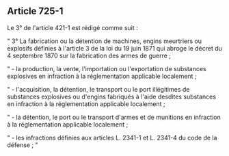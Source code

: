 Article 725-1
----
Le 3° de l'article 421-1 est rédigé comme suit :

" 3° La fabrication ou la détention de machines, engins meurtriers ou explosifs
définies à l'article 3 de la loi du 19 juin 1871 qui abroge le décret du 4
septembre 1870 sur la fabrication des armes de guerre ;

" - la production, la vente, l'importation ou l'exportation de substances
explosives en infraction à la réglementation applicable localement ;

" - l'acquisition, la détention, le transport ou le port illégitimes de
substances explosives ou d'engins fabriqués à l'aide desdites substances en
infraction à la réglementation applicable localement ;

" - la détention, le port ou le transport d'armes et de munitions en infraction
à la réglementation applicable localement ;

" - les infractions définies aux articles L. 2341-1 et L. 2341-4 du code de la
défense ; "
